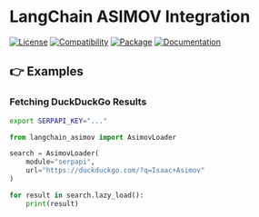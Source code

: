# LangChain ASIMOV Integration

[![License](https://img.shields.io/badge/license-Public%20Domain-blue.svg)](https://unlicense.org)
[![Compatibility](https://img.shields.io/python/required-version-toml?tomlFilePath=https%3A%2F%2Fraw.githubusercontent.com%2Fasimov-platform%2Flangchain-asimov%2Frefs%2Fheads%2Fmaster%2Fpyproject.toml)](https://pypi.python.org/pypi/langchain-asimov)
[![Package](https://img.shields.io/pypi/v/langchain-asimov.svg)](https://pypi.python.org/pypi/langchain-asimov)
[![Documentation](https://img.shields.io/readthedocs/langchain-asimov.svg)](https://langchain-asimov.readthedocs.io)

## 👉 Examples

### Fetching DuckDuckGo Results

```bash
export SERPAPI_KEY="..."
```

```python
from langchain_asimov import AsimovLoader

search = AsimovLoader(
    module="serpapi",
    url="https://duckduckgo.com/?q=Isaac+Asimov"
)

for result in search.lazy_load():
    print(result)
```
